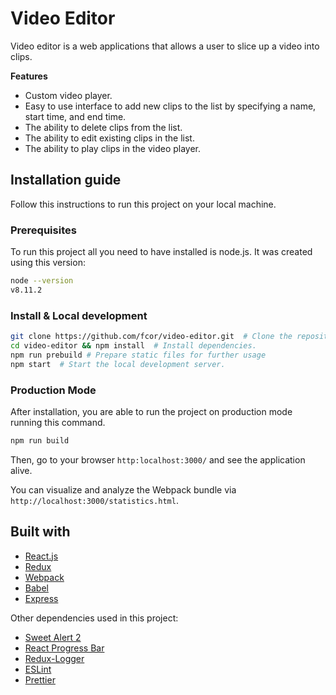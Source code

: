 # **Video Editor**

Video editor is a web applications that allows a user to slice up a video into clips.

**Features**
- Custom video player.
- Easy to use interface to add new clips to the list by specifying a name, start time, and end time.
- The ability to delete clips from the list.
- The ability to edit existing clips in the list.
- The ability to play clips in the video player.

## Installation guide

Follow this instructions to run this project on your local machine.

### Prerequisites

To run this project all you need to have installed is node.js. It was created using this version:
```sh
node --version
v8.11.2
 ``` 

### Install & Local development

```sh
git clone https://github.com/fcor/video-editor.git  # Clone the repository.
cd video-editor && npm install  # Install dependencies.
npm run prebuild # Prepare static files for further usage
npm start  # Start the local development server.
 ``` 

 ### Production Mode

 After installation, you are able to run the project on production mode running this command.

 ```sh
npm run build 
 ```

 Then, go to your browser ```http:localhost:3000/``` and see the application alive.

 You can visualize and analyze the Webpack bundle via ```http://localhost:3000/statistics.html```.

## Built with

* [React.js](https://reactjs.org/)
* [Redux](https://redux.js.org/)
* [Webpack](https://webpack.js.org/)
* [Babel](https://babeljs.io/)
* [Express](https://expressjs.com/)

Other dependencies used in this project:

- [Sweet Alert 2](https://sweetalert2.github.io/)
- [React Progress Bar](https://github.com/react-component/progress)
- [Redux-Logger](https://github.com/LogRocket/redux-logger)
- [ESLint](https://eslint.org/)
- [Prettier](https://prettier.io/)
